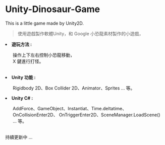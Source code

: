 # Unity-Dinosaur-Game
This is a little game made by Unity2D.

>使用遊戲製作軟體Unity，和 Google 小恐龍素材製作的小遊戲，</br>

<li><b>遊玩方法 : </b></li>
<ul>操作上下左右控制小恐龍移動，</br>
  X 鍵進行打怪。</ul> </br>
  
<li><b>Unity 功能 : </b></li>
<ul>Rigidbody 2D、Box Collider 2D、Animator、Sprites ... 等。</ul>
    
<li><b>Unity C# : </b></li>
<ul>AddForce、GameObject、Instantiat、Time.deltatime、</br>
  OnCollisionEnter2D、 OnTriggerEnter2D、SceneManager.LoadScene() ... 等。</br>
</ul>  
  
</br>
持續更新中 ...
